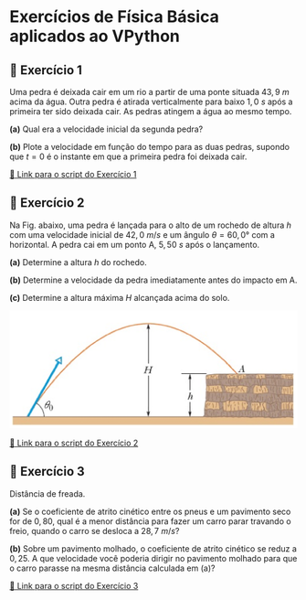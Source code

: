 # Exercícios de Física Básica aplicados ao VPython

## 🚀 Exercício 1

Uma pedra é deixada cair em um rio a partir de uma ponte situada $43,9 \ m$ acima da água. Outra
pedra é atirada verticalmente para baixo $1,0 \ s$ após a primeira ter sido deixada cair. As pedras atingem a água ao mesmo tempo.

**(a)** Qual era a velocidade inicial da segunda pedra?

**(b)** Plote a velocidade em função do tempo para as duas pedras, supondo que $t = 0$ é o instante em que a primeira pedra foi deixada cair.

[🔗 Link para o script do Exercício 1](https://github.com/cabralgabriel/vpython-demos/blob/main/questoes/cinematica-queda-livre.py)

## 🌄 Exercício 2

Na Fig. abaixo, uma pedra é lançada para o alto de um rochedo de altura $h$ com uma velocidade inicial de $42,0 \ m/s$ e um ângulo $\theta = 60,0°$ com a horizontal. A pedra cai em um ponto A, $5,50 \ s$ após o lançamento.

**(a)** Determine a altura $h$ do rochedo.

**(b)** Determine a velocidade da pedra imediatamente antes do impacto em A.

**(c)** Determine a altura máxima $H$ alcançada acima do solo.

![Imagem do Exercício 2](https://github.com/cabralgabriel/vpython-demos/blob/main/questoes/imagens/questao2.png)

[🔗 Link para o script do Exercício 2](https://github.com/cabralgabriel/vpython-demos/blob/main/questoes/cinematica-lancamento-obliquo.py)

## 🚗 Exercício 3

Distância de freada.

**(a)** Se o coeficiente de atrito cinético entre os pneus e um pavimento seco for de $0,80$, qual é a menor distância para fazer um carro parar travando o freio, quando o carro se desloca a $28,7 \ m/s$?

**(b)** Sobre um pavimento molhado, o coeficiente de atrito cinético se reduz a $0,25$. A que velocidade você poderia dirigir no pavimento molhado para que o carro parasse na mesma distância calculada em (a)?

[🔗 Link para o script do Exercício 3](https://github.com/cabralgabriel/vpython-demos/blob/main/questoes/dinamica-atrito.py)
